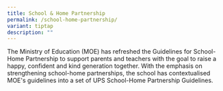 ```yaml
---
title: School & Home Partnership
permalink: /school-home-partnership/
variant: tiptap
description: ""
---
```

<p>The Ministry of Education (MOE) has refreshed the Guidelines for School-Home
Partnership to support parents and teachers with the goal to raise a happy,
confident and kind generation together. With the emphasis on strengthening
school-home partnerships, the school has contextualised MOE's guidelines
into a set of UPS School-Home Partnership Guidelines.</p>